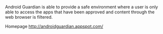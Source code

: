 Android Guardian is able to provide a safe environment where a user is only able to access the apps that have been approved and content through the web browser is filtered.

Homepage http://androidguardian.appspot.com/